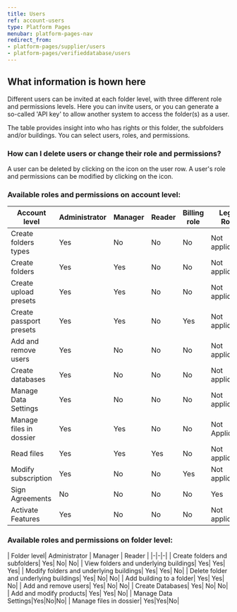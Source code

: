 ```yaml
---
title: Users
ref: account-users
type: Platform Pages
menubar: platform-pages-nav
redirect_from:
- platform-pages/supplier/users
- platform-pages/verifieddatabase/users
---
```


## What information is hown here
Different users can be invited at each folder level, with three different role and permissions levels. Here you can invite users, or you can generate a so-called 'API key' to allow another system to access the folder(s) as a user.

The table provides insight into who has rights or this folder, the subfolders and/or buildings. You can select users, roles, and permissions.


### How can I delete users or change their role and permissions?
A user can be deleted by clicking on the <iconify-icon inline icon='mdi-delete'/> icon on the user row. A user's role and permissions can be modified by clicking on the <iconify-icon inline icon='mdi-pencil-outline'/> icon.


### Available roles and permissions on account level:

| Account level| Administrator | Manager | Reader |Billing role | Legal Role|
|-|-|-|-|-|-|
| Create folders types| Yes| No| No|No|Not applicable|
| Create folders| Yes| Yes| No|No|Not applicable|
| Create upload presets| Yes| Yes| No|No|Not applicable|
| Create passport presets| Yes| Yes| No|Yes|Not applicable|
| Add and remove users| Yes| No| No|No|Not applicable|
| Create databases| Yes| No| No|No|Not applicable|
| Manage Data Settings|Yes|No|No|No|Not applicable|
| Manage files in dossier| Yes|Yes|No|No|Not Applicable|
| Read files| Yes| Yes| Yes|No|Not applicable|
| Modify subscription| Yes| No| No|Yes|Not applicable|
| Sign Agreements| No| No| No|No|Yes|
| Activate Features| Yes| No| No|No|Not applicable|


### Available roles and permissions on folder level:

| Folder level| Administrator | Manager | Reader |
|-|-|-|
| Create folders and subfolders| Yes| No| No|
| View folders and underlying buildings| Yes| Yes| Yes|
| Modify folders and underlying buildings| Yes| Yes| No|
| Delete folder and underlying buildings| Yes| No| No|
| Add building to a folder| Yes| Yes| No|
| Add and remove users| Yes| No| No|
| Create Databases| Yes| No| No|
| Add and modify products| Yes| Yes| No|
| Manage Data Settings|Yes|No|No|
| Manage files in dossier| Yes|Yes|No|
